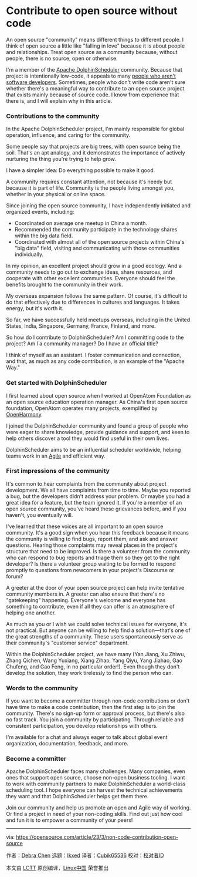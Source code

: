 [#]: subject: "Contribute to open source without code"
[#]: via: "https://opensource.com/article/23/3/non-code-contribution-open-source"
[#]: author: "Debra Chen https://opensource.com/users/debra-chen"
[#]: collector: "lkxed"
[#]: translator: "Cubik65536"
[#]: reviewer: " "
[#]: publisher: " "
[#]: url: " "

Contribute to open source without code
======

An open source "community" means different things to different people. I think of open source a little like "falling in love" because it is about people and relationships. Treat open source as a community because, without people, there is no source, open or otherwise.

I'm a member of the [Apache DolphinScheduler][1] community. Because that project is intentionally low-code, it appeals to many [people who aren't software developers][2]. Sometimes, people who don't write code aren't sure whether there's a meaningful way to contribute to an open source project that exists mainly because of source code. I know from experience that there is, and I will explain why in this article.

### Contributions to the community

In the Apache DolphinScheduler project, I'm mainly responsible for global operation, influence, and caring for the community.

Some people say that projects are big trees, with open source being the soil. That's an apt analogy, and it demonstrates the importance of actively nurturing the thing you're trying to help grow.

I have a simpler idea: Do everything possible to make it good.

A community requires constant attention, not because it's needy but because it is part of life. Community is the people living amongst you, whether in your physical or online space.

Since joining the open source community, I have independently initiated and organized events, including:

- Coordinated on average one meetup in China a month.
- Recommended the community participate in the technology shares within the big data field.
- Coordinated with almost all of the open source projects within China's "big data" field, visiting and communicating with those communities individually.

In my opinion, an excellent project should grow in a good ecology. And a community needs to go out to exchange ideas, share resources, and cooperate with other excellent communities. Everyone should feel the benefits brought to the community in their work.

My overseas expansion follows the same pattern. Of course, it's difficult to do that effectively due to differences in cultures and languages. It takes energy, but it's worth it.

So far, we have successfully held meetups overseas, including in the United States, India, Singapore, Germany, France, Finland, and more.

So how do I contribute to DolphinScheduler? Am I committing code to the project? Am I a community manager? Do I have an official title?

I think of myself as an assistant. I foster communication and connection, and that, as much as any code contribution, is an example of the "Apache Way."

### Get started with DolphinScheduler

I first learned about open source when I worked at OpenAtom Foundation as an open source education operation manager. As China's first open source foundation, OpenAtom operates many projects, exemplified by [OpenHarmony][3].

I joined the DolphinScheduler community and found a group of people who were eager to share knowledge, provide guidance and support, and keen to help others discover a tool they would find useful in their own lives.

DolphinScheduler aims to be an influential scheduler worldwide, helping teams work in an [Agile][4] and efficient way.

### First impressions of the community

It's common to hear complaints from the community about project development. We all have complaints from time to time. Maybe you reported a bug, but the developers didn't address your problem. Or maybe you had a great idea for a feature, but the team ignored it. If you're a member of an open source community, you've heard these grievances before, and if you haven't, you eventually will.

I've learned that these voices are all important to an open source community. It's a good sign when you hear this feedback because it means the community is willing to find bugs, report them, and ask and answer questions. Hearing those complaints may reveal places in the project's structure that need to be improved. Is there a volunteer from the community who can respond to bug reports and triage them so they get to the right developer? Is there a volunteer group waiting to be formed to respond promptly to questions from newcomers in your project's Discourse or forum?

A greeter at the door of your open source project can help invite tentative community members in. A greeter can also ensure that there's no "gatekeeping" happening. Everyone's welcome and everyone has something to contribute, even if all they can offer is an atmosphere of helping one another.

As much as you or I wish we could solve technical issues for everyone, it's not practical. But anyone can be willing to help find a solution—that's one of the great strengths of a community. These users spontaneously serve as their community's "customer service" department.

Within the DolphinScheduler project, we have many (Yan Jiang, Xu Zhiwu, Zhang Qichen, Wang Yuxiang, Xiang Zihao, Yang Qiyu, Yang Jiahao, Gao Chufeng, and Gao Feng, in no particular order!). Even though they don't develop the solution, they work tirelessly to find the person who can.

### Words to the community

If you want to become a committer through non-code contributions or don't have time to make a code contribution, then the first step is to join the community. There's no sign-up form or approval process, but there's also no fast track. You join a community by participating. Through reliable and consistent participation, you develop relationships with others.

I'm available for a chat and always eager to talk about global event organization, documentation, feedback, and more.

### Become a committer

Apache DolphinScheduler faces many challenges. Many companies, even ones that support open source, choose non-open business tooling. I want to work with community partners to make DolphinScheduler a world-class scheduling tool. I hope everyone can harvest the technical achievements they want and that DolphinScheduler helps get them there.

Join our community and help us promote an open and Agile way of working. Or find a project in need of your non-coding skills. Find out just how cool and fun it is to empower a community of your peers!

--------------------------------------------------------------------------------

via: https://opensource.com/article/23/3/non-code-contribution-open-source

作者：[Debra Chen][a]
选题：[lkxed][b]
译者：[Cubik65536](https://github.com/Cubik65536)
校对：[校对者ID](https://github.com/校对者ID)

本文由 [LCTT](https://github.com/LCTT/TranslateProject) 原创编译，[Linux中国](https://linux.cn/) 荣誉推出

[a]: https://opensource.com/users/debra-chen
[b]: https://github.com/lkxed/
[1]: https://dolphinscheduler.apache.org/en-us
[2]: https://opensource.com/article/21/2/what-technical
[3]: https://gitee.com/openharmony
[4]: https://opensource.com/article/22/5/practical-tips-agile
